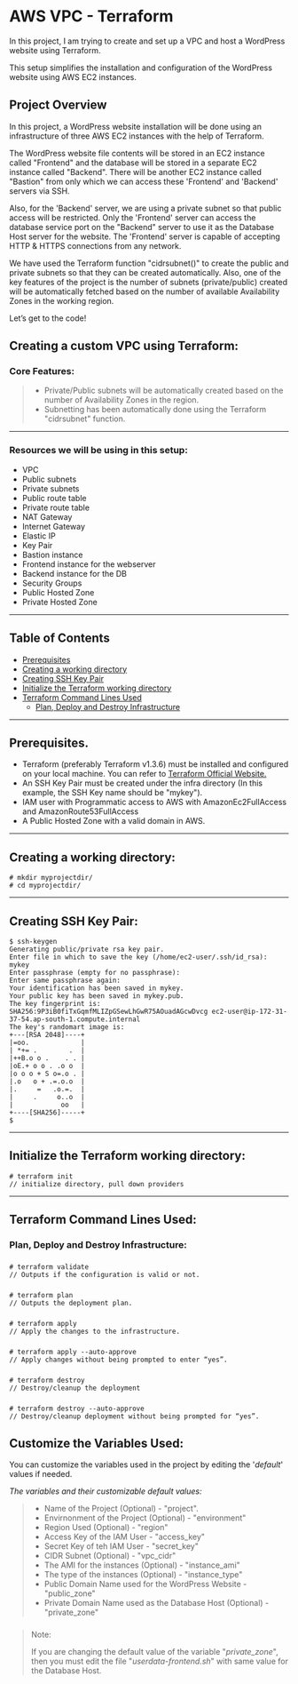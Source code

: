 # AWS VPC - Terraform

In this project, I am trying to create and set up a VPC and host a WordPress website using Terraform.

This setup simplifies the installation and configuration of the WordPress website using AWS EC2 instances. 

## Project Overview

In this project, a WordPress website installation will be done using an infrastructure of three AWS EC2 instances with the help of Terraform.

The WordPress website file contents will be stored in an EC2 instance called "Frontend" and the database will be stored in a separate EC2 instance called "Backend". There will be another EC2 instance called "Bastion" from only which we can access these 'Frontend' and 'Backend' servers via SSH.

Also, for the 'Backend' server, we are using a private subnet so that public access will be restricted. Only the 'Frontend' server can access the database service port on the "Backend" server to use it as the Database Host server for the website. The 'Frontend' server is capable of accepting HTTP & HTTPS connections from any network.

We have used the Terraform function "cidrsubnet()" to create the public and private subnets so that they can be created automatically. Also, one of the key features of the project is the number of subnets (private/public) created will be automatically fetched based on the number of available Availability Zones in the working region.

Let’s get to the code!

## Creating a custom VPC using Terraform:

### Core Features:

> * Private/Public subnets will be automatically created based on the number of Availability Zones in the region.
> * Subnetting has been automatically done using the Terraform "cidrsubnet" function.

---------------------------------------------------------------

### Resources we will be using in this setup:

- VPC
- Public subnets
- Private subnets
- Public route table
- Private route table
- NAT Gateway
- Internet Gateway
- Elastic IP
- Key Pair
- Bastion instance
- Frontend instance for the webserver
- Backend instance for the DB
- Security Groups
- Public Hosted Zone
- Private Hosted Zone

---------------------------------------------------------------

## Table of Contents

- [Prerequisites](https://github.com/winifredkj/VPC-Terraform/blob/main/README.md#prerequisites)
- [Creating a working directory](https://github.com/winifredkj/VPC-Terraform/blob/main/README.md#creating-a-working-directory)
- [Creating SSH Key Pair](https://github.com/winifredkj/VPC-Terraform/blob/main/README.md#creating-ssh-key-pair)
- [Initialize the Terraform working directory](https://github.com/winifredkj/VPC-Terraform/blob/main/README.md#initialize-the-terraform-working-directory)
- [Terraform Command Lines Used](https://github.com/winifredkj/VPC-Terraform/blob/main/README.md#terraform-command-lines-used)
   - [Plan, Deploy and Destroy Infrastructure](https://github.com/winifredkj/VPC-Terraform/blob/main/README.md#plan-deploy-and-destroy-infrastructure)
---------------------------------------------------------------

## Prerequisites.

- Terraform (preferably Terraform v1.3.6) must be installed and configured on your local machine. You can refer to [Terraform Official Website.](https://developer.hashicorp.com/terraform/downloads)
- An SSH Key Pair must be created under the infra directory (In this example, the SSH Key name should be "mykey").
- IAM user with Programmatic access to AWS with AmazonEc2FullAccess and AmazonRoute53FullAccess
- A Public Hosted Zone with a valid domain in AWS.
----------------------------------------------------------

## Creating a working directory:

    # mkdir myprojectdir/
    # cd myprojectdir/

----------------------------------------------------------------

## Creating SSH Key Pair:

    $ ssh-keygen
    Generating public/private rsa key pair.
    Enter file in which to save the key (/home/ec2-user/.ssh/id_rsa): mykey
    Enter passphrase (empty for no passphrase):
    Enter same passphrase again:
    Your identification has been saved in mykey.
    Your public key has been saved in mykey.pub.
    The key fingerprint is:
    SHA256:9P3iB0fiTxGqmfMLIZpGSewLhGwR75AOuadAGcwDvcg ec2-user@ip-172-31-37-54.ap-south-1.compute.internal
    The key's randomart image is:
    +---[RSA 2048]----+
    |=oo.             |
    | *+= .        .  |
    |++B.o o .    . . |
    |oE.+ o o . .o o  |
    |o o o + S o=.o . |
    |.o   o + .=.o.o  |
    |.     =   .o.=.  |
    |     .     o..o  |
    |            oo   |
    +----[SHA256]-----+
    $

--------------------------------------------------------------------

## Initialize the Terraform working directory:


    # terraform init 
    // initialize directory, pull down providers
-----------------------------------------------------------------------

## Terraform Command Lines Used:

### Plan, Deploy and Destroy Infrastructure:
###
    # terraform validate
    // Outputs if the configuration is valid or not.
###    
    # terraform plan 
    // Outputs the deployment plan.
###
    # terraform apply
    // Apply the changes to the infrastructure.
###
    # terraform apply --auto-approve 
    // Apply changes without being prompted to enter “yes”.
###
    # terraform destroy
    // Destroy/cleanup the deployment
###
    # terraform destroy --auto-approve 
    // Destroy/cleanup deployment without being prompted for “yes”.
    

## Customize the Variables Used:

You can customize the variables used in the project by editing the '_default_' values if needed.

_The variables and their customizable default values:_

> * Name of the Project (Optional) - "project".
> * Envirnonment of the Project (Optional) - "environment"
> * Region Used (Optional) - "region"
> * Access Key of the IAM User - "access_key"
> * Secret Key of teh IAM User - "secret_key"
> * CIDR Subnet (Optional) - "vpc_cidr"
> * The AMI for the instances (Optional) - "instance_ami"
> * The type of the instances (Optional) - "instance_type"
> * Public Domain Name used for the WordPress Website - "public_zone"
> * Private Domain Name used as the Database Host (Optional) - "private_zone"

###
> Note: 
>
> If you are changing the default value of the variable "_private_zone_", then you must edit the file "_userdata-frontend.sh_" with same value for the Database Host.
